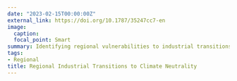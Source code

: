```yaml
---
date: "2023-02-15T00:00:00Z"
external_link: https://doi.org/10.1787/35247cc7-en
image:
  caption: 
  focal_point: Smart
summary: Identifying regional vulnerabilities to industrial transitions to climate neutrality.
tags:
- Regional
title: Regional Industrial Transitions to Climate Neutrality
---
```

